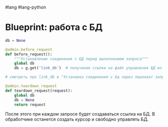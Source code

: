 #lang #lang-python 

# Blueprint: работа с БД

```python
db = None

@admin.before_request
def before_request():
    """Установление соединения с БД перед выполнением запроса"""
    global db
    db = g.get('link_db')  # получение ссылки на файл управления БД из основного приложения через переменную g

# смотреть про link_db в "Установка соединения с бд через перехват запроса" (Flask\Базы данных)

@admin.teardown_request
def teardown_request(request):
    global db
    db = None
    return request
```

После этого при каждом запросе будет создаваться ссылка на БД. В обработчике останется создать курсор и свободно управлять БД.
